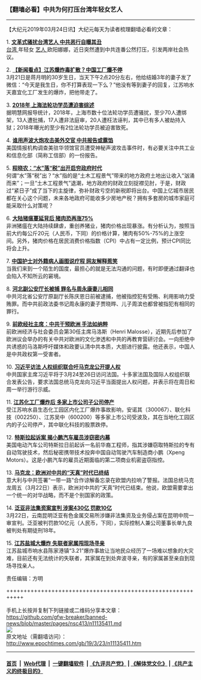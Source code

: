 ### 【翻墙必看】中共为何打压台湾年轻女艺人
------------------------

<p>
 【大纪元2019年03月24日讯】大纪元每天为读者梳理翻墙必看的文章：
</p>
<p>
 1.
 <b>
  <a href="http://www.epochtimes.com/gb/19/3/22/n11133631.htm" rel="noopener noreferrer" target="_blank">
   文革式骚扰台湾艺人 中共恶行自曝其丑
  </a>
 </b>
 <br/>
 <a href="http://www.epochtimes.com/gb/tag/%E5%8F%B0%E6%B9%BE.html">
  台湾
 </a>
 年轻女
 <a href="http://www.epochtimes.com/gb/tag/%E8%89%BA%E4%BA%BA.html">
  艺人
 </a>
 欧阳娜娜，近日突然遭到中共连番公然打压，引发两岸社会热议。
</p>
<p>
 2.
 <b>
  <a href="http://www.epochtimes.com/gb/19/3/23/n11135018.htm" rel="noopener noreferrer" target="_blank">
   【新闻看点】江苏爆炸毒扩散？中国工厂爆不停
  </a>
 </b>
 <br/>
 3月21日是蒋月明的30岁生日，当天下午2点20分左右，他给结婚3年的妻子发了微信：“今天是我生日，你不打算表现一下么？”他没有等到妻子的回复，江苏响水天嘉宜化工厂发生的爆炸，把他带走了。
</p>
<p>
 3.
 <b>
  <a href="http://www.epochtimes.com/gb/19/3/22/n11132622.htm" rel="noopener noreferrer" target="_blank">
   2018年 上海法轮功学员遭迫害综述
  </a>
 </b>
 <br/>
 据明慧网报导统计，2018年，上海市数十位法轮功学员遭骚扰，至少70人遭绑架，13人遭批捕，17人遭非法庭审，20人遭枉法诬判，其中已有多人被劫持入狱；2018年曝光的至少有2位法轮功学员被迫害致死。
</p>
<p>
 4.
 <b>
  <a href="http://www.epochtimes.com/gb/19/3/23/n11135118.htm" rel="noopener noreferrer" target="_blank">
   谁用声波大炮攻击美外交官 中共报告或露馅
  </a>
 </b>
 <br/>
 美国情报机构调查美驻华领馆官员遭受神秘声波攻击事件时，有必要关注中共工业和信息化部（简称工信部）的一份报告。
</p>
<p>
 5.
 <b>
  <a href="http://www.epochtimes.com/gb/19/3/23/n11135100.htm" rel="noopener noreferrer" target="_blank">
   程晓农：“水”落“税”出开启穷政府时代
  </a>
 </b>
 <br/>
 何谓“水”落“税”出？“水”指的是“土木工程景气”带来的地方政府土地出让收入“汹涌而来”；一旦“土木工程景气”退潮，地方政府的财政立刻捉襟见肘，于是，财政过“紧日子”成了当下的主旋律，弥补财政亏空的新税即将出台。中国上亿城市居民都在关心这个问题，未来各地政府可能收多少房地产税？拥有多套房的城市家庭可能采取什么对策呢？
</p>
<p>
 6.
 <b>
  <a href="http://www.epochtimes.com/gb/19/3/23/n11134820.htm" rel="noopener noreferrer" target="_blank">
   大陆猪瘟蔓延背后 猪肉恐再涨75%
  </a>
 </b>
 <br/>
 非洲猪瘟在大陆持续肆虐，重创养猪业，猪肉价格出现暴涨。有分析认为，按照当前大约每公斤20元（人民币，下同）的价格计算，猪肉有50%-75%的上涨空间。另外，猪肉价格在居民消费价格指数（CPI）中占有一定比例，预计CPI同比将会上升。
</p>
<p>
 7.
 <b>
  <a href="http://www.epochtimes.com/gb/19/3/23/n11135285.htm" rel="noopener noreferrer" target="_blank">
   中国护士对外籍病人画图说疗程 网友解释惹笑
  </a>
 </b>
 <br/>
 当我们来到一个陌生的国度，最担心的就是无法沟通的问题，有时即便通过翻译也会陷入不知所云的窘境。
</p>
<p>
 8.
 <b>
  <a href="http://www.epochtimes.com/gb/19/3/23/n11135265.htm" rel="noopener noreferrer" target="_blank">
   河北副公安厅长被捕 罪名与周永康妻儿相同
  </a>
 </b>
 <br/>
 中共河北省公安厅原副厅长陈庆恩日前被逮捕，他被指控犯有受贿、利用影响力受贿罪。而中共前政法委书记周永康的妻子贾晓晔、儿子周滨也都曾被指犯有相同的罪行。
</p>
<p>
 9.
 <b>
  <a href="http://www.epochtimes.com/gb/19/3/23/n11134687.htm" rel="noopener noreferrer" target="_blank">
   前欧经社主席：中共干预欧洲 手法如纳粹
  </a>
 </b>
 <br/>
 前欧洲经济与社会委员会第30任主席马洛斯（Henri Malosse），近期先后参加了欧洲议会举办的有关中共对欧洲的文化渗透和中共的再教育营研讨会。一向拒绝中共诱惑的马洛斯呼吁媒体和政要认清中共本质，大胆进行披露。他还表示，中国人是中共政权第一受害者。
</p>
<p>
 10.
 <b>
  <a href="http://www.epochtimes.com/gb/19/3/23/n11135288.htm" rel="noopener noreferrer" target="_blank">
   习近平访法 人权组织联合吁马克龙公开提人权
  </a>
 </b>
 <br/>
 中共国家主席习近平将于3月24至26日访问法国。十多家法国及国际人权组织联合发表公告，要求法国总统马克龙向习近平当面提出人权问题，并表示将在周日和周一举行游行示威。
</p>
<p>
 11.
 <b>
  <a href="http://www.epochtimes.com/gb/19/3/23/n11135099.htm" rel="noopener noreferrer" target="_blank">
   江苏化工厂爆炸后 多家上市公司子公司停产
  </a>
 </b>
 <br/>
 受江苏响水县生态化工园区内化工厂爆炸事故影响，安诺其（300067）、联化科技（002250）、江苏吴中（600200）等多家上市公司受波及，其在当地化工园区内的子公司停产，其中联化科技的股票跌停。
</p>
<p>
 12.
 <b>
  <a href="http://www.epochtimes.com/gb/19/3/23/n11134873.htm" rel="noopener noreferrer" target="_blank">
   特斯拉起诉案 揭小鹏汽车雇员涉窃密内幕
  </a>
 </b>
 <br/>
 美国电动汽车公司特斯拉日前起诉一名前华裔工程师，指其涉嫌窃取特斯拉的专有自动驾驶技术，然后秘密携带技术投奔中国自动驾驶汽车制造商小鹏（Xpeng Motors）。这是小鹏汽车的雇员近期面临的第二项商业机密盗窃指控。
</p>
<p>
 13.
 <b>
  <a href="http://www.epochtimes.com/gb/19/3/23/n11134858.htm" rel="noopener noreferrer" target="_blank">
   马克龙：欧洲对中共的“天真”时代已终结
  </a>
 </b>
 <br/>
 意大利与中共签署“一带一路”合作谅解备忘录在欧盟内拉响了警报。法国总统马克龙周五（3月22日）表示，欧洲对中共的“天真”时代已结束。他说，欧盟需要拿出一个统一的对华战略，而不是个别国家的政策。
</p>
<p>
 14.
 <b>
  <a href="http://www.epochtimes.com/gb/19/3/23/n11134640.htm" rel="noopener noreferrer" target="_blank">
   泛亚非法集资案宣判 涉案430亿 罚款10亿
  </a>
 </b>
 <br/>
 3月22日，云南昆明泛亚有色金属交易所涉嫌非法集资及业务侵占案在昆明中院一审宣判。泛亚被判罚款10亿元（人民币，下同），实际控制人兼公司董事长单九良被判处有期徒刑18年。
</p>
<p>
 15.
 <b>
  <a href="http://www.epochtimes.com/gb/19/3/23/n11135033.htm" rel="noopener noreferrer" target="_blank">
   江苏盐城大爆炸 失联者家属闯现场寻亲
  </a>
 </b>
 <br/>
 江苏盐城市响水县陈家港镇“3.21”爆炸事故让当地民众经历了一场难以想象的大灾难，目前还有无法统计的失联者，其家属在到处奔波寻亲，有的家属甚至亲自到现场寻找亲人。
</p>
<p>
 责任编辑：方明
</p>

+++++++++++++++++++++++++++++++++++++++++++++++++++++++++++<br/><br/>
手机上长按并复制下列链接或二维码分享本文章：<br/>
https://github.com/gfw-breaker/banned-news/blob/master/pages/nsc413/n11135411.md <br/>
<a href='https://github.com/gfw-breaker/banned-news/blob/master/pages/nsc413/n11135411.md'><img src='https://github.com/gfw-breaker/banned-news/blob/master/pages/nsc413/n11135411.md.png'/></a> <br/>
原文地址（需翻墙访问）：http://www.epochtimes.com/gb/19/3/23/n11135411.htm


------------------------
#### [首页](https://github.com/gfw-breaker/banned-news/blob/master/README.md) &nbsp;|&nbsp; [Web代理](https://github.com/labour-camp/helloworld) &nbsp;|&nbsp; [一键翻墙软件](https://github.com/gfw-breaker/nogfw/blob/master/README.md) &nbsp;| [《九评共产党》](https://github.com/gfw-breaker/9ping.md/blob/master/README.md#九评之一评共产党是什么) | [《解体党文化》](https://github.com/gfw-breaker/jtdwh.md/blob/master/README.md) | [《共产主义的终极目的》](https://github.com/gfw-breaker/gczydzjmd.md/blob/master/README.md)

